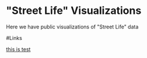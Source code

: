 # "Street Life" Visualizations

Here we have public visualizations of "Street Life" data

#Links

[this is test](https://iesus.github.io/dynamic-dss-websites/2022/05/19/test)
